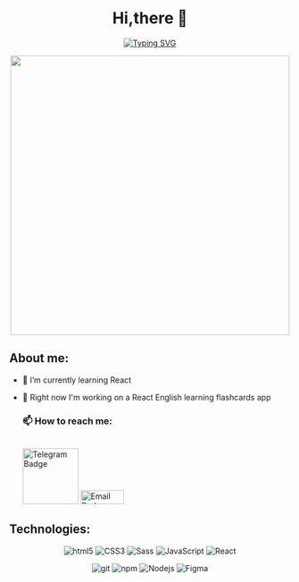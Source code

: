 <h1 align="center">Hi,there 👋</h1>
<p align="center"><a href="https://git.io/typing-svg"><img
            src="https://readme-typing-svg.herokuapp.com?font=Fira+Code&weight=600&size=23&duration=1&pause=1000&repeat=false&width=700&height=150&lines=%E2%9C%A8My+name+is+Elena+and+I'm+a+Frontend+developer!%E2%9C%A8"
            alt="Typing SVG" /></a></p>

<div id="header" align="center">
  <img src="https://media.giphy.com/media/E6jscXfv3AkWQ/giphy.gif" width="500"/>
</div>


## About me:

 - 🌱 I’m currently learning React
 - 🔭 Right now I'm working on a React English learning flashcards app




   ### 📫 How to reach me:
    <br><a href='https://t.me/nellyktv'><img
            src='https://img.shields.io/badge/Telegram-blueviolet?style=flat&logo=telegram' width='100'
            alt="Telegram Badge" /></a>
    <a href='mailto:kitkaty965@gmail.com'><img
            src='https://img.shields.io/badge/E--mail-blueviolet?style=flat&logo=maildotru' width='77' height='25'
            alt='Email Badge' /></a>




## Technologies:
<p align="center">
  <img alt="html5" src="https://img.shields.io/badge/-HTML5-E34F26?style=for-the-badge&logo=html5&logoColor=white" />
  <img alt="CSS3" src="https://img.shields.io/badge/CSS%20-%231572B6.svg?style=for-the-badge&logo=css3&logoColor=white" />
  <img alt="Sass" src="https://img.shields.io/badge/-Sass-CC6699?style=for-the-badge&logo=sass&logoColor=white" />
  <img alt="JavaScript" src="https://img.shields.io/badge/JavaScript%20-%23F7DF1E.svg?style=for-the-badge&logo=javascript&logoColor=black" />
  <img alt="React" src="https://img.shields.io/badge/-React-45b8d8?style=for-the-badge&logo=react&logoColor=white" />
</p>
<p align="center">
  <img alt="git" src="https://img.shields.io/badge/-Git-F05032?style=for-the-badge&logo=git&logoColor=white" />
  <img alt="npm" src="https://img.shields.io/badge/-NPM-CB3837?style=for-the-badge&logo=npm&logoColor=white" />
  <img alt="Nodejs" src="https://img.shields.io/badge/-Nodejs-43853d?style=for-the-badge&logo=Node.js&logoColor=white" />
   <img alt="Figma" src="https://img.shields.io/badge/figma-%23F24E1E?style=for-the-badge&logo=Figma&logoColor=white" />
</p>
